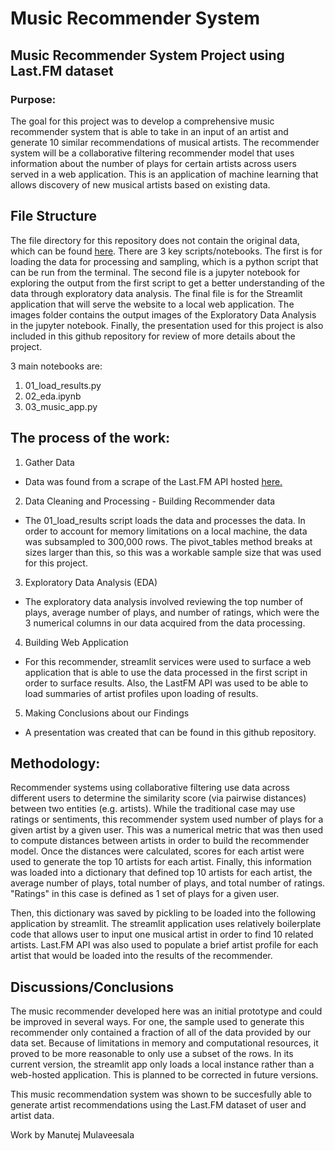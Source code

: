 

# Music Recommender System

## Music Recommender System Project using Last.FM dataset

### Purpose: 

The goal for this project was to develop a comprehensive music recommender system that is able to take in an input of an artist and generate 10 similar recommendations of musical artists. The recommender system will be a collaborative filtering recommender model that uses information about the number of plays for certain artists across users served in a web application. This is an application of machine learning that allows discovery of new musical artists based on existing data. 


## File Structure
The file directory for this repository does not contain the original data, which can be found [here](http://ocelma.net/MusicRecommendationDataset/lastfm-360K.html). There are 3 key scripts/notebooks. The first is for loading the data for processing and sampling, which is a python script that can be run from the terminal. The second file is a jupyter notebook for exploring the output from the first script to get a better understanding of the data through exploratory data analysis. The final file is for the Streamlit application that will serve the website to a local web application. The images folder contains the output images of the Exploratory Data Analysis in the jupyter notebook. Finally, the presentation used for this project is also included in this github repository for review of more details about the project.

3 main notebooks are: 

1) 01_load_results.py
2) 02_eda.ipynb
3) 03_music_app.py

## The process of the work:

1) Gather Data 
- Data was found from a scrape of the Last.FM API hosted [here.](http://ocelma.net/MusicRecommendationDataset/lastfm-360K.html)
2) Data Cleaning and Processing - Building Recommender data
- The 01_load_results script loads the data and processes the data. In order to account for memory limitations on a local machine, the data was subsampled to 300,000 rows. The pivot_tables method breaks at sizes larger than this, so this was a workable sample size that was used for this project.
3) Exploratory Data Analysis (EDA)
- The exploratory data analysis involved reviewing the top number of plays, average number of plays, and number of ratings, which were the 3 numerical columns in our data acquired from the data processing. 
4) Building Web Application
- For this recommender, streamlit services were used to surface a web application that is able to use the data processed in the first script in order to surface results. Also, the LastFM API was used to be able to load summaries of artist profiles upon loading of results.
5) Making Conclusions about our Findings
- A presentation was created that can be found in this github repository.

## Methodology:

Recommender systems using collaborative filtering use data across different users to determine the similarity score (via pairwise distances) between two entities (e.g. artists). While the traditional case may use ratings or sentiments, this recommender system used number of plays for a given artist by a given user. This was a numerical metric that was then used to compute distances between artists in order to build the recommender model. Once the distances were calculated, scores for each artist were used to generate the top 10 artists for each artist. Finally, this information was loaded into a dictionary that defined top 10 artists for each artist, the average number of plays, total number of plays, and total number of ratings. "Ratings" in this case is defined as 1 set of plays for a given user. 

Then, this dictionary was saved by pickling to be loaded into the following application by streamlit. The streamlit application uses relatively boilerplate code that allows user to input one musical artist in order to find 10 related artists. Last.FM API was also used to populate a brief artist profile for each artist that would be loaded into the results of the recommender. 


## Discussions/Conclusions

The music recommender developed here was an initial prototype and could be improved in several ways. For one, the sample used to generate this recommender only contained a fraction of all of the data provided by our data set. Because of limitations in memory and computational resources, it proved to be more reasonable to only use a subset of the rows. In its current version, the streamlit app only loads a local instance rather than a web-hosted application. This is planned to be corrected in future versions. 

This music recommendation system was shown to be succesfully able to generate artist recommendations using the Last.FM dataset of user and artist data. 

Work by 
Manutej Mulaveesala
